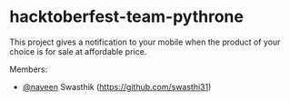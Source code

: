 # hacktoberfest-team-pythrone
This project gives a notification to your mobile when the product of your choice is for sale at affordable price.


Members:

* [@naveen](https://github.com/naveenvamshi971)
Swasthik (https://github.com/swasthi31)

